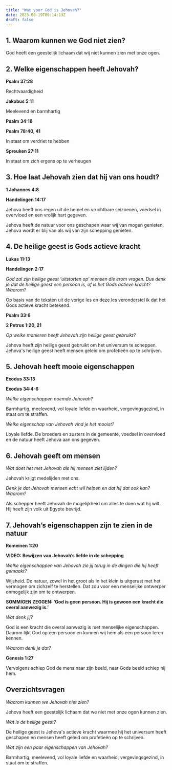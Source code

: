 ```yaml
---
title: "Wat voor God is Jehovah?"
date: 2023-06-19T09:14:13Z
draft: false
---
```


## 1. Waarom kunnen we God niet zien?

God heeft een geestelijk lichaam dat wij niet kunnen zien met onze ogen.

## 2. Welke eigenschappen heeft Jehovah?

**Psalm 37:28**

Rechtvaardigheid

**Jakobus 5:11**

Meelevend en barmhartig

**Psalm 34:18**

**Psalm 78:40, 41**

In staat om verdriet te hebben

**Spreuken 27:11**

In staat om zich ergens op te verheugen

## 3. Hoe laat Jehovah zien dat hij van ons houdt?

**1 Johannes 4:8**

**Handelingen 14:17**

Jehova heeft ons regen uit de hemel en vruchtbare seizoenen, voedsel in overvloed en een vrolijk hart gegeven. 

Jehova heeft de natuur voor ons geschapen waar wij van mogen genieten. Jehova wordt er blij van
als wij van zijn schepping genieten.

## 4. De heilige geest is Gods actieve kracht

**Lukas 11:13**

**Handelingen 2:17**

_God zal zijn heilige geest ‘uitstorten op’ mensen die erom vragen. Dus denk je dat de heilige geest een persoon is, of is het Gods actieve kracht? Waarom?_

Op basis van de teksten uit de vorige les en deze les veronderstel ik dat het Gods actieve kracht betekend.

**Psalm 33:6**

**2 Petrus 1:20, 21**

_Op welke manieren heeft Jehovah zijn heilige geest gebruikt?_

Jehova heeft zijn heilige geest gebruikt om het universum te scheppen. Jehova's heilige geest heeft mensen geleid om profetieën op 
te schrijven.

## 5. Jehovah heeft mooie eigenschappen

**Exodus 33:13**

**Exodus 34:4-6**

_Welke eigenschappen noemde Jehovah?_

Barmhartig, meelevend, vol loyale liefde en waarheid, vergevingsgezind, in staat om te straffen.

_Welke eigenschap van Jehovah vind je het mooist?_

Loyale liefde. De broeders en zusters in de gemeente, voedsel in overvloed en de natuur heeft Jehova aan ons gegeven.

## 6. Jehovah geeft om mensen

_Wat doet het met Jehovah als hij mensen ziet lijden?_

Jehovah krijgt medelijden met ons.

_Denk je dat Jehovah mensen echt wil helpen en dat hij dat ook kan? Waarom?_

Als schepper heeft Jehovah de mogelijkheid om alles te doen wat hij wilt. Hij heeft zijn volk uit Egypte bevrijd.

## 7. Jehovah’s eigenschappen zijn te zien in de natuur

**Romeinen 1:20**

**VIDEO: Bewijzen van Jehovah’s liefde in de schepping**

_Welke eigenschappen van Jehovah zie jij terug in de dingen die hij heeft gemaakt?_

Wijsheid. De natuur, zowel in het groot als in het klein is uitgerust met het vermogen om zichzelf te herstellen. 
Dat zou voor een menselijke ontwerper onmogelijk zijn om te ontwerpen.

**SOMMIGEN ZEGGEN: ‘God is geen persoon. Hij is gewoon een kracht die overal aanwezig is.’**

_Wat denk jij?_

God is een kracht die overal aanwezig is met menselijke eigenschappen. Daarom lijkt God op een persoon en kunnen wij
hem als een persoon leren kennen.

_Waarom denk je dat?_

**Genesis 1:27**

Vervolgens schiep God de mens naar zijn beeld, naar Gods beeld schiep hij hem.

## Overzichtsvragen

_Waarom kunnen we Jehovah niet zien?_

Jehova heeft een geestelijk lichaam dat we niet met onze ogen kunnen zien.

_Wat is de heilige geest?_

De heilige geest is Jehova's actieve kracht waarmee hij het universum heeft geschapen en 
mensen heeft geleid om profetieën op te schrijven.

_Wat zijn een paar eigenschappen van Jehovah?_

Barmhartig, meelevend, vol loyale liefde en waarheid, vergevingsgezind, in staat om te straffen.
